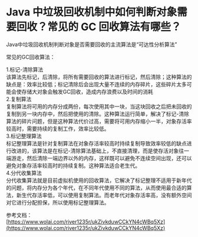 # Java 中垃圾回收机制中如何判断对象需要回收？常见的 GC 回收算法有哪些？ #

Java中垃圾回收机制判断对象是否需要回收的主流算法是“可达性分析算法”

常见的GC回收算法：

1.标记-清除算法  
该算法先标记，后清除，将所有需要回收的算法进行标记，然后清除；这种算法的缺点是：效率比较低；标记清除后会出现大量不连续的内存碎片，这些碎片太多可能会使存储大对象会触发GC回收，造成内存浪费以及时间的消耗  
2.复制算法  
复制算法将可用的内存分成两份，每次使用其中一块，当这块回收之后把未回收的复制到另一块内存中，然后把使用的清除。这种算法运行简单，解决了标记-清除算法的碎片问题，但是这种算法代价过高，需要将可用内存缩小一半，对象存活率较高时，需要持续的复制工作，效率比较低。  
3.标记整理算法  
标记整理算法是针对复制算法在对象存活率较高时持续复制导致效率较低的缺点进行改进的，该算法是在标记-清除算法基础上，不直接清理，而是使存活对象往一端游走，然后清除一端边界以外的内存，这样既可以避免不连续空间出现，还可以避免对象存活率较高时的持续复制。这种算法适合老生代。  
4.分代收集算法  
分代收集算法就是目前虚拟机使用的回收算法，它解决了标记整理不适用于新年代的问题，将内存分为各个年代，在不同年代使用不同的算法，从而使用最合适的算法，新生代存活率低，可以使用复制算法。而老年代对象存活率高，没有额外空间对它进行分配担保，所以使用标记整理算法。

参考文档： 
[https://www.wolai.com/river1235r/ukZivkduwCCkYN4cWBq5Xz](https://www.wolai.com/river1235r/ukZivkduwCCkYN4cWBq5Xz)